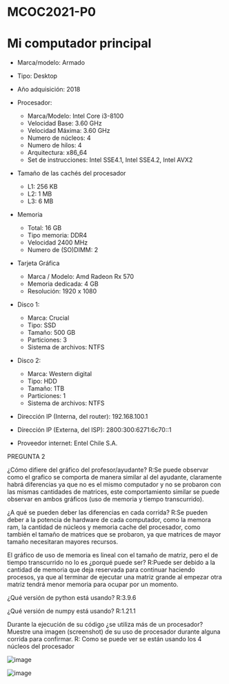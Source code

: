 # MCOC2021-P0

# Mi computador principal

* Marca/modelo: Armado
* Tipo: Desktop
* Año adquisición: 2018
* Procesador:
  * Marca/Modelo: Intel Core i3-8100
  * Velocidad Base: 3.60 GHz
  * Velocidad Máxima: 3.60 GHz
  * Numero de núcleos: 4 
  * Numero de hilos: 4
  * Arquitectura: x86_64
  * Set de instrucciones: Intel SSE4.1, Intel SSE4.2, Intel AVX2
* Tamaño de las cachés del procesador
  * L1: 256 KB
  * L2: 1 MB
  * L3: 6 MB
* Memoria 
  * Total: 16 GB
  * Tipo memoria: DDR4
  * Velocidad 2400 MHz 
  * Numero de (SO)DIMM: 2
* Tarjeta Gráfica
  * Marca / Modelo: Amd Radeon Rx 570
  * Memoria dedicada: 4 GB
  * Resolución: 1920 x 1080
* Disco 1: 
  * Marca: Crucial
  * Tipo: SSD
  * Tamaño: 500 GB
  * Particiones: 3
  * Sistema de archivos: NTFS
* Disco 2: 
  * Marca: Western digital
  * Tipo: HDD
  * Tamaño: 1TB
  * Particiones: 1
  * Sistema de archivos: NTFS

  
* Dirección IP (Interna, del router): 192.168.100.1
* Dirección IP (Externa, del ISP): 2800:300:6271:6c70::1
* Proveedor internet: Entel Chile S.A.

PREGUNTA 2

¿Cómo difiere del gráfico del profesor/ayudante?
 R:Se puede observar como el grafico se comporta de manera similar al del ayudante, claramente habrá diferencias ya que no es   el mismo computador y no se probaron con las mismas cantidades de matrices, este comportamiento similar se puede observar en ambos gráficos (uso de memoria y tiempo transcurrido).

¿A qué se pueden deber las diferencias en cada corrida?
 R:Se pueden deber a la potencia de hardware de cada computador, como la memora ram, la cantidad de núcleos y memoria cache del procesador, como también el tamaño de matrices que se probaron, ya que matrices de mayor tamaño necesitaran mayores recursos.

El gráfico de uso de memoria es lineal con el tamaño de matriz, pero el de tiempo transcurrido no lo es ¿porqué puede ser?
 R:Puede ser debido a la cantidad de memoria que deja reservada para continuar haciendo procesos, ya que al terminar de ejecutar una matriz grande al empezar otra matriz tendrá menor memoria para ocupar por un momento.

¿Qué versión de python está usando?
 R:3.9.6
 
¿Qué versión de numpy está usando?
 R:1.21.1

Durante la ejecución de su código ¿se utiliza más de un procesador? Muestre una imagen (screenshot) de su uso de procesador durante alguna corrida para confirmar. 
 R: Como se puede ver se están usando los 4 núcleos del procesador
 
 ![image](https://user-images.githubusercontent.com/88348645/128414845-eb59632c-f5e4-4eb4-af60-307d25af9d1c.png)
 
 
 ![image](https://user-images.githubusercontent.com/88348645/128416213-c4afa072-7d8e-4a88-9216-aaa80c392212.png)


